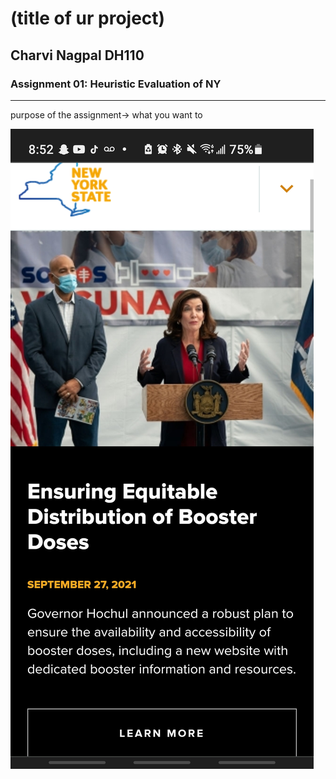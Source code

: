# (title of ur project)
## Charvi Nagpal DH110
### Assignment 01: Heuristic Evaluation of NY

---

purpose of the assignment-> what you want to 

 ![Website of NY gov](Screenshot_20210928-085231_Chrome.jpg)
